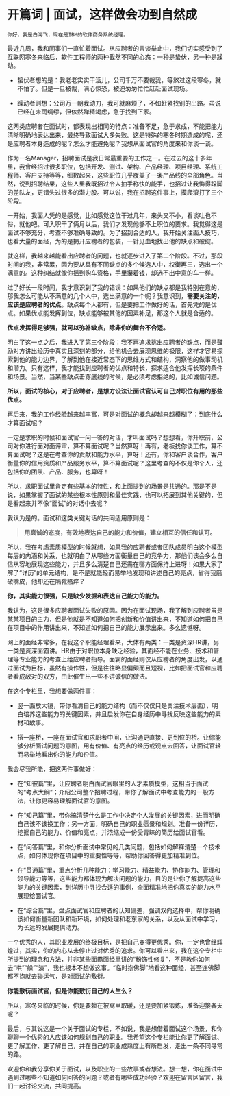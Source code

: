 # 开篇词 | 面试，这样做会功到自然成

    你好，我是白海飞，现在是IBM的软件商务系统经理。

最近几周，我和同事们一直忙着面试。从应聘者的言谈举止中，我们切实感受到了互联网寒冬来临后，软件工程师的两种截然不同的心态：一种是蛰伏，另一种是躁动。

*   蛰伏者想的是：我老老实实干活儿，公司千万不要裁我，等熬过这段寒冬，就不怕了。但是一旦被裁，满心惊恐，被迫匆匆忙忙赶赴面试现场。
    
*   躁动者则想：公司万一朝我动刀，我可就麻烦了，不如赶紧找别的出路。虽说已经在未雨绸缪，但依然殚精竭虑，急于找到下家。
    

这两类应聘者在面试时，都表现出相同的特点：准备不足，急于求成，不能把能力清晰明确地表达出来，最终导致面试大多失败。这是特殊的寒冬时期造成的呢，还是应聘者本身造成的呢？怎么才能避免呢？我想从面试官的角度来和你谈一谈。

作为一名Manager，招聘面试是我日常最重要的工作之一。在过去的这十多年里，我曾经招过很多职位，包括开发、测试、架构、产品经理、项目经理、系统工程师、客户支持等等，细数起来，这些职位几乎覆盖了一条产品线的全部角色。当然，说到招聘结果，这些人里我既招过令人拍手称快的能手，也招过让我悔得跺脚的差队友，更错失过很多的潜力股。可以说，我在招聘这件事上，摸爬滚打了三个阶段。

一开始，我面人凭的是感觉，比如感觉这位干过几年，来头又不小，看谈吐也不俗，就他吧。可入职干了俩月以后，我们才发现他够不上职位的要求。我觉得这是面试不够充分，考查不够准确导致的。为了招到合适的人，我开始关注面人技巧，也看大量的面经，为的是揭开应聘者的包装，一针见血地找出他的缺点和破绽。

就这样，我越来越能看出应聘者的问题，也就逐步进入了第二个阶段。不过，那段时间的我，非常累，因为要从具有不同缺点的多个候选人中，权衡再三，选出一个满意的。这种纠结就像你摇到购车资格，手里攥着钱，却选不出中意的车一样。

过了好长一段时间，我才意识到了我的错误：如果他们的缺点都是我特别在意的，那我怎么可能从不满意的几个人中，选出满意的一个呢？我意识到，**需要关注的，应该是应聘者的优点**。缺点每个人都有，但是要把工作做好的话，首先凭的是优点。如果优点能发挥到位，缺点能够被其他的因素补足，那这个人就是合适的。

**优点发挥得足够强，就可以弥补缺点，除非你的舞台不合适。**

明白了这一点之后，我进入了第三个阶段：我不再追求挑出应聘者的缺点，而是鼓励对方讲出经历中真实且深刻的部分，给他机会去展现思维的极限，这样才容易探索到他的能力边界，了解到他在接近常态下的思维方式和结构，洞察他的做事动机和潜力。只有这样，我才能找到应聘者的优点和特长，探求适合他发挥长项的条件和场景。当然，当某些缺点击穿底线的时候，是必须考虑拒绝的，比如诚信问题。

**所以，面试的核心，对于应聘者，是想方设法让面试官认可自己对职位有用的那些优点。**

再后来，我的工作经验越来越丰富，可是对面试的概念却越来越模糊了：到底什么才算面试呢？

一定是求职的时候和面试官一问一答的对话，才叫面试吗？想想看，你升职前，公司对你进行面对面评审，算不算面试呢？当然算呀！再有，老板找你谈工作，算不算面试呢？这是在考查你的贡献和能力水平，算呀！还有，你和客户谈合作，客户衡量你的信用资质和产品服务水平，算不算面试呢？这里考查的不仅是你个人，还包括你的团队、产品、服务，也算呀！

所以，求职面试里肯定有些基本的特性，和上面提到的场景是共通的。那是不是说，如果掌握了面试的某些根本性原则和最佳实践，也可以拓展到其他关键的，但是看起来并不像“面试”的对话中去呢？

我认为是的。面试和这类关键对话的共同适用原则是：

> **用真诚的态度，有效地表达自己的能力和价值，建立相互的信任和认可。**

所以，我在考虑素质模型的时候就想，如果我的应聘者或者团队成员明白这个模型每层的内涵和关系，也就明白了从哪些方面衡量自己的竞争力，那他们该会多么自信从容地展现这些能力，并且多么清楚自己还需在哪方面保持上进呀！如果大家了解了“详历”的单元结构，是不是就能轻而易举地发现和讲述自己的亮点，省得我磨破嘴皮，他却还在隔靴搔痒？

**你，其实能力很强，只是缺少发掘和表达自己能力的能力。**

我认为，这是很多应聘者面试失败的原因。因为在面试现场，我了解到应聘者虽是某某项目的主力，但是他就是不知道如何把创新和价值讲出来，不知道如何把自己在项目中的作用讲出来，不知道如何把自己的能力展示出来。多么遗憾呀。

网上的面经非常多，在我这个职能经理看来，大体有两类：一类是资深HR讲，另一类是资深面霸讲。HR由于对职位本身缺乏经验，其面经不能在业务、技术和管理等专业能力的考查上给应聘者指导。面霸的面经则仅从应聘者的角度出发，以通过面试为目标，虽然有操作性，但是往往略显偏颇而且短视，比如把面试官和应聘者看成敌对的双方，由此催生出一些不讲诚信的做法。

在这个专栏里，我想要做两件事：

*   竖一面放大镜，带你看清自己的能力结构（而不仅仅只是关注技术层面），明白培养这些能力的关键因素，并且启发你在自身经历中寻找反映这些能力的素材和故事。
    
*   搭一座桥，一座在面试官和求职者中间，让沟通更直接、更到位的桥。让你能够分析面试问题的意图，用有价值、有亮点的经历或观点去回答，让面试官轻而易举地看出你的能力和价值。
    

我会尽我所能，把这两件事做好：

*   在“知彼篇”里，让应聘者明白面试官眼里的人才素质模型，这相当于面试的“考点大纲”；介绍公司整个招聘过程，带你了解面试中考查能力的一般方法，让你更容易理解面试官的意图。
    
*   在“知己篇”里，带你搞清楚什么是工作中决定个人发展的关键因素，进而明确自己该不该换工作；另一方面，明确自己的职业愿景和规划。准备一份详历，挖掘自己的能力、价值和亮点，并浓缩成一份受青睐的简历给面试官看。
    
*   在“问答篇”里，和你分析面试中常见的几类问题，包括如何解释清楚一个技术点，如何体现你在项目中的重要性等等，帮助你回答得更加精准到位。
    
*   在“贯通篇”里，重点分析几种能力：学习能力、精益能力、协作能力、管理和领导能力等等，这些能力都体现为解决问题的能力，目的是让你了解提高这些能力的关键因素，到详历中寻找合适的事例，全面精准地把你真实的能力水平展现给面试官。
    
*   在“综合篇”里，盘点面试官和应聘者的认知偏差，强调双向选择中，帮你明确该如何衡量新团队和新环境，如何处理和老东家的关系，以及从面试中学习，为长远的发展提供动力。
    

一个优秀的人，其职业发展的终极目标，是把自己变得更优秀。你，一定也曾经辉煌过，其实，你的内心从未停止过对优秀的追求。你可以看出来，我在这个专栏中所提到的理念和方法，并非某些面霸面经里讲的“粉饰性修复”，不是教你如何去“哄”“躲”“演”，我也根本不想做这事。“临时抱佛脚”地看这种面经，甚至连佛脚都不抱就去碰运气，是对面试的敷衍。

**你能敷衍面试官，但是你能敷衍自己的人生么？**

所以，寒冬来临的时候，你是要赖在被窝里取暖，还是要加紧锻炼，准备迎接春天呢？

最后，与其说这是一个关于面试的专栏，不如说，我是想借着面试这个场景，和你聊聊一个优秀的人应该如何规划自己的职业。我希望这个专栏能让你更了解面试、更了解工作、更了解自己，并在自己的职业成熟度上有所启发，走出一条不同寻常的路。

欢迎你和我分享你关于面试，以及职业的一些故事或者想法。想一想，你在面试中遇到过哪些不知道如何回答的问题？或者有哪些成功经验？欢迎在留言区留言，我们一起讨论交流，共同提高。
    